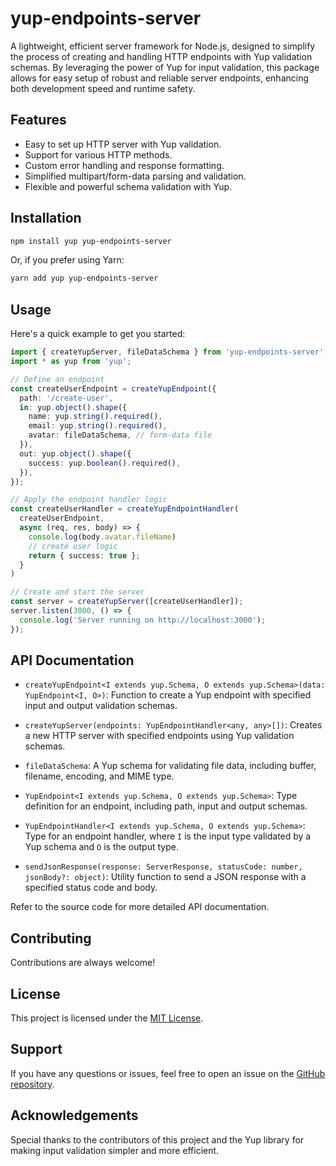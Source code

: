 # yup-endpoints-server

A lightweight, efficient server framework for Node.js, designed to simplify the process of creating and handling HTTP endpoints with Yup validation schemas. By leveraging the power of Yup for input validation, this package allows for easy setup of robust and reliable server endpoints, enhancing both development speed and runtime safety.

## Features

- Easy to set up HTTP server with Yup validation.
- Support for various HTTP methods.
- Custom error handling and response formatting.
- Simplified multipart/form-data parsing and validation.
- Flexible and powerful schema validation with Yup.

## Installation

```bash
npm install yup yup-endpoints-server
```

Or, if you prefer using Yarn:

```bash
yarn add yup yup-endpoints-server
```

## Usage

Here's a quick example to get you started:

```typescript
import { createYupServer, fileDataSchema } from 'yup-endpoints-server';
import * as yup from 'yup';

// Define an endpoint
const createUserEndpoint = createYupEndpoint({
  path: '/create-user',
  in: yup.object().shape({
    name: yup.string().required(),
    email: yup.string().required(),
    avatar: fileDataSchema, // form-data file
  }),
  out: yup.object().shape({
    success: yup.boolean().required(),
  }),
});

// Apply the endpoint handler logic
const createUserHandler = createYupEndpointHandler(
  createUserEndpoint,
  async (req, res, body) => {
    console.log(body.avatar.fileName) 
    // create user logic
    return { success: true };
  }
)

// Create and start the server
const server = createYupServer([createUserHandler]);
server.listen(3000, () => {
  console.log('Server running on http://localhost:3000');
});
```

## API Documentation

- `createYupEndpoint<I extends yup.Schema, O extends yup.Schema>(data: YupEndpoint<I, O>)`: Function to create a Yup endpoint with specified input and output validation schemas.

- `createYupServer(endpoints: YupEndpointHandler<any, any>[])`: Creates a new HTTP server with specified endpoints using Yup validation schemas.

- `fileDataSchema`: A Yup schema for validating file data, including buffer, filename, encoding, and MIME type.

- `YupEndpoint<I extends yup.Schema, O extends yup.Schema>`: Type definition for an endpoint, including path, input and output schemas.

- `YupEndpointHandler<I extends yup.Schema, O extends yup.Schema>`: Type for an endpoint handler, where `I` is the input type validated by a Yup schema and `O` is the output type.

- `sendJsonResponse(response: ServerResponse, statusCode: number, jsonBody?: object)`: Utility function to send a JSON response with a specified status code and body.

Refer to the source code for more detailed API documentation.

## Contributing

Contributions are always welcome!

## License

This project is licensed under the [MIT License](LICENSE).

## Support

If you have any questions or issues, feel free to open an issue on the [GitHub repository](https://github.com/your-github/yup-endpoints-server).

## Acknowledgements

Special thanks to the contributors of this project and the Yup library for making input validation simpler and more efficient.
